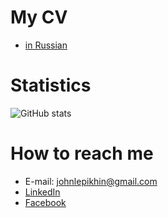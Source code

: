 
# My CV

 - [in Russian](https://github.com/johnlepikhin/johnlepikhin-cv/releases/latest/download/ru.pdf)

# Statistics

![GitHub stats](https://github-readme-stats.vercel.app/api?username=johnlepikhin&show_icons=true)

# How to reach me

 - E-mail: [johnlepikhin@gmail.com](mailto:johnlepikhin@gmail.com)
 - [LinkedIn](https://www.linkedin.com/in/evgenii-lepikhin-7b48b183/)
 - [Facebook](https://www.facebook.com/john.lepikhin)
